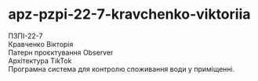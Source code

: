 # apz-pzpi-22-7-kravchenko-viktoriia
ПЗПІ-22-7  
Кравченко Вікторія  
Патерн проєктування Observer  
Архітектура TikTok  
Програмна система для контролю споживання води у приміщенні.  
